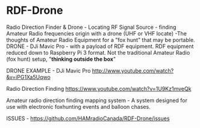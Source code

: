 # RDF-Drone

Radio Direction Finder &amp; Drone - Locating RF Signal Source - finding Amateur Radio frequencies origin with a drone (UHF or VHF locate) -The thoughts of Amateur Radio Equipment for a "fox hunt" that may be portable.   DRONE - DJi Mavic Pro - with a payload of RDF equipment.   RDF equipment reduced down to Raspberry Pi 3 format.  Not the traditional Amateur Radio (fox hunt) setup,  "**thinking outside the box**"   

DRONE EXAMPLE - DJi Mavic Pro
http://www.youtube.com/watch?&v=iPG1Xa5Uqwo

Radio Direction Finding 
https://www.youtube.com/watch?v=1U9Kz1mveQk

Amateur radio direction finding mapping system - 
A system designed for use with electronic foxhunting events and balloon chases.

ISSUES - 
https://github.com/HAMradioCanada/RDF-Drone/issues

